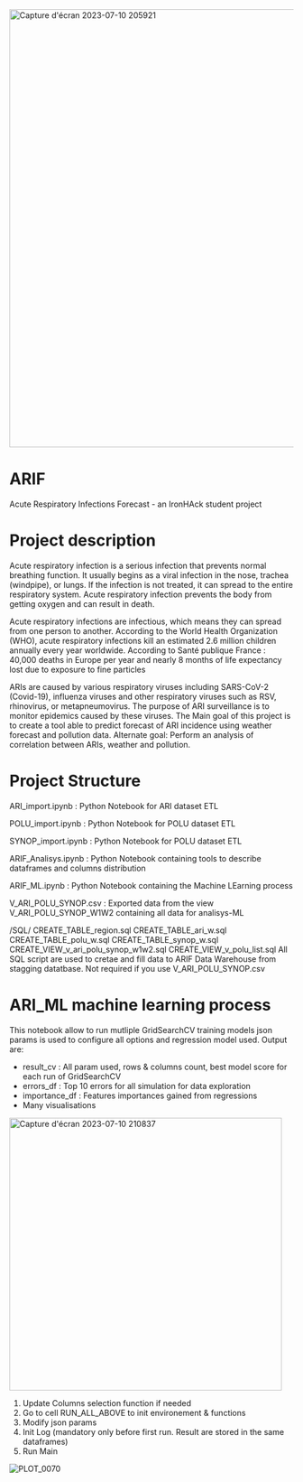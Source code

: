 
<img width="776" alt="Capture d'écran 2023-07-10 205921" src="https://github.com/RomainCrt/ARIForecast/assets/92803717/a496af4c-6d7e-4963-86c1-1c65f0dcd40e">

# ARIF
Acute Respiratory Infections Forecast - 
an IronHAck student project

# Project description
Acute respiratory infection is a serious infection that prevents normal breathing function. It usually begins as a viral infection in the nose, trachea (windpipe), or lungs. If the infection is not treated, it can spread to the entire respiratory system. Acute respiratory infection prevents the body from getting oxygen and can result in death.

Acute respiratory infections are infectious, which means they can spread from one person to another. 
According to the World Health Organization (WHO), acute respiratory infections kill an estimated 2.6 million children annually every year worldwide. According to Santé publique France : 40,000 deaths in Europe per year and nearly 8 months of life expectancy lost due to exposure to fine particles

ARIs are caused by various respiratory viruses including SARS-CoV-2 (Covid-19), influenza viruses and other respiratory viruses such as RSV, rhinovirus, or metapneumovirus. The purpose of ARI surveillance is to monitor epidemics caused by these viruses.
The Main goal of this project is to create a tool able to  predict forecast of ARI incidence using weather forecast and pollution data.
Alternate goal: Perform an analysis of correlation between ARIs, weather and pollution.


# Project Structure

ARI_import.ipynb : Python Notebook for ARI dataset ETL

POLU_import.ipynb : Python Notebook for POLU dataset ETL

SYNOP_import.ipynb : Python Notebook for POLU dataset ETL

ARIF_Analisys.ipynb  : Python Notebook containing tools to describe dataframes and columns distribution

ARIF_ML.ipynb : Python Notebook containing the Machine LEarning process

V_ARI_POLU_SYNOP.csv : Exported data from the view V_ARI_POLU_SYNOP_W1W2 containing all data for analisys-ML

/SQL/
CREATE_TABLE_region.sql
CREATE_TABLE_ari_w.sql
CREATE_TABLE_polu_w.sql
CREATE_TABLE_synop_w.sql
CREATE_VIEW_v_ari_polu_synop_w1w2.sql
CREATE_VIEW_v_polu_list.sql
All SQL script are used to cretae and fill data to ARIF Data Warehouse from stagging datatbase.
Not required if you use V_ARI_POLU_SYNOP.csv

# ARI_ML machine learning process
This notebook allow to run mutliple GridSearchCV training models
json params is used to configure all options and regression model used.
Output are:
  - result_cv : All param used, rows & columns count, best model score for each run of GridSearchCV
  - errors_df : Top 10 errors for all simulation for data exploration
  - importance_df : Features importances gained from regressions
  - Many visualisations 
<img width="483" alt="Capture d'écran 2023-07-10 210837" src="https://github.com/RomainCrt/ARIForecast/assets/92803717/6e884283-82bc-42be-b93a-ab540fe99c4f">

1. Update Columns selection function if needed
2. Go to cell RUN_ALL_ABOVE to init environement & functions
3. Modify json params
4. Init Log (mandatory only before first run. Result are stored in the same dataframes)
5. Run Main

![PLOT_0070](https://github.com/RomainCrt/ARIForecast/assets/92803717/0fc9dd20-c5c9-440d-940b-cdf854571671)

